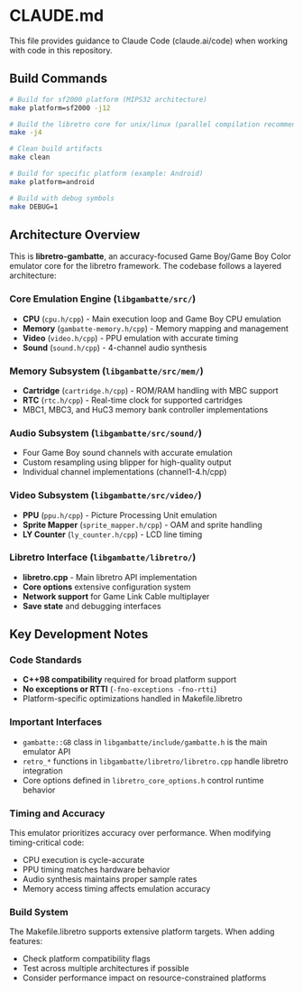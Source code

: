 # CLAUDE.md

This file provides guidance to Claude Code (claude.ai/code) when working with code in this repository.

## Build Commands

```bash
# Build for sf2000 platform (MIPS32 architecture)
make platform=sf2000 -j12

# Build the libretro core for unix/linux (parallel compilation recommended)
make -j4

# Clean build artifacts
make clean

# Build for specific platform (example: Android)
make platform=android

# Build with debug symbols
make DEBUG=1
```

## Architecture Overview

This is **libretro-gambatte**, an accuracy-focused Game Boy/Game Boy Color emulator core for the libretro framework. The codebase follows a layered architecture:

### Core Emulation Engine (`libgambatte/src/`)
- **CPU** (`cpu.h/cpp`) - Main execution loop and Game Boy CPU emulation
- **Memory** (`gambatte-memory.h/cpp`) - Memory mapping and management
- **Video** (`video.h/cpp`) - PPU emulation with accurate timing
- **Sound** (`sound.h/cpp`) - 4-channel audio synthesis

### Memory Subsystem (`libgambatte/src/mem/`)
- **Cartridge** (`cartridge.h/cpp`) - ROM/RAM handling with MBC support
- **RTC** (`rtc.h/cpp`) - Real-time clock for supported cartridges
- MBC1, MBC3, and HuC3 memory bank controller implementations

### Audio Subsystem (`libgambatte/src/sound/`)
- Four Game Boy sound channels with accurate emulation
- Custom resampling using blipper for high-quality output
- Individual channel implementations (channel1-4.h/cpp)

### Video Subsystem (`libgambatte/src/video/`)
- **PPU** (`ppu.h/cpp`) - Picture Processing Unit emulation
- **Sprite Mapper** (`sprite_mapper.h/cpp`) - OAM and sprite handling
- **LY Counter** (`ly_counter.h/cpp`) - LCD line timing

### Libretro Interface (`libgambatte/libretro/`)
- **libretro.cpp** - Main libretro API implementation
- **Core options** extensive configuration system
- **Network support** for Game Link Cable multiplayer
- **Save state** and debugging interfaces

## Key Development Notes

### Code Standards
- **C++98 compatibility** required for broad platform support
- **No exceptions or RTTI** (`-fno-exceptions -fno-rtti`)
- Platform-specific optimizations handled in Makefile.libretro

### Important Interfaces
- `gambatte::GB` class in `libgambatte/include/gambatte.h` is the main emulator API
- `retro_*` functions in `libgambatte/libretro/libretro.cpp` handle libretro integration
- Core options defined in `libretro_core_options.h` control runtime behavior

### Timing and Accuracy
This emulator prioritizes accuracy over performance. When modifying timing-critical code:
- CPU execution is cycle-accurate
- PPU timing matches hardware behavior
- Audio synthesis maintains proper sample rates
- Memory access timing affects emulation accuracy

### Build System
The Makefile.libretro supports extensive platform targets. When adding features:
- Check platform compatibility flags
- Test across multiple architectures if possible
- Consider performance impact on resource-constrained platforms
